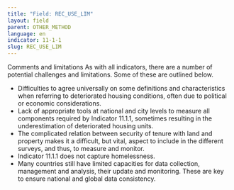 ```yaml
---
title: "Field: REC_USE_LIM"
layout: field
parent: OTHER_METHOD
language: en
indicator: 11-1-1
slug: REC_USE_LIM
---
```

Comments and limitations
As with all indicators, there are a number of potential challenges and limitations. Some of these are outlined below.
* Difficulties to agree universally on some definitions and characteristics when referring to deteriorated housing conditions, often due to political or economic considerations.
* Lack of appropriate tools at national and city levels to measure all components required by Indicator 11.1.1, sometimes resulting in the underestimation of deteriorated housing units.
* The complicated relation between security of tenure with land and property makes it a difficult, but vital, aspect to include in the different surveys, and thus, to measure and monitor. 
* Indicator 11.1.1 does not capture homelessness.
* Many countries still have limited capacities for data collection, management and analysis, their update and monitoring. These are key to ensure national and global data consistency.